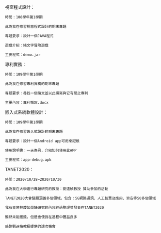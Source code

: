 視窗程式設計：

    時間：108學年第1學期
	
	此為我在修習視窗程式設計的期末專題
	
	專題要求：設計一個JAVA程式
	
	遊戲介紹：純文字冒險遊戲
	
	主要程式：demo.jar

專利實務：

    時間：109學年第1學期

    此為我在修習專利實務的期末專題

    專題要求：尋找一個論文並以此撰寫與它有關之專利

    主要內容：專利撰寫.docx

嵌入式系統軟體設計：

    時間：109學年第1學期
    
    此為我在修習嵌入式設計的期末專題
    
    專題要求：設計一個Android app可用來記帳
    
    使用說明書：一天為例，介紹如何使用此APP
    
    主要程式：app-debug.apk

TANET2020：

    時間：2020/10/28~2020/10/30
    
    此為我在大學進行專題研究的教授：劉遠楨教授 贊助參加的活動
    
    TANET2020大會議題涵蓋多個領域，包含：5G網路通訊、人工智慧及應用、資安等50多個領域
    
    我有幸將林瓊如學姊研究的內容經過整理並發表在TANET2020
    
    雖然未能獲獎，但是也使我在過程中獲益良多
    
    感謝劉遠楨教授提供的這次機會


